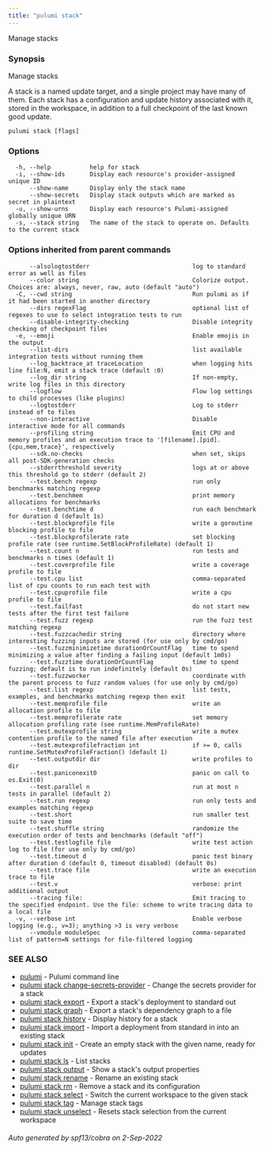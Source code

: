 ```yaml
---
title: "pulumi stack"
---
```




Manage stacks

### Synopsis

Manage stacks

A stack is a named update target, and a single project may have many of them.
Each stack has a configuration and update history associated with it, stored in
the workspace, in addition to a full checkpoint of the last known good update.


```
pulumi stack [flags]
```

### Options

```
  -h, --help           help for stack
  -i, --show-ids       Display each resource's provider-assigned unique ID
      --show-name      Display only the stack name
      --show-secrets   Display stack outputs which are marked as secret in plaintext
  -u, --show-urns      Display each resource's Pulumi-assigned globally unique URN
  -s, --stack string   The name of the stack to operate on. Defaults to the current stack
```

### Options inherited from parent commands

```
      --alsologtostderr                             log to standard error as well as files
      --color string                                Colorize output. Choices are: always, never, raw, auto (default "auto")
  -C, --cwd string                                  Run pulumi as if it had been started in another directory
      --dirs regexFlag                              optional list of regexes to use to select integration tests to run
      --disable-integrity-checking                  Disable integrity checking of checkpoint files
  -e, --emoji                                       Enable emojis in the output
      --list-dirs                                   list available integration tests without running them
      --log_backtrace_at traceLocation              when logging hits line file:N, emit a stack trace (default :0)
      --log_dir string                              If non-empty, write log files in this directory
      --logflow                                     Flow log settings to child processes (like plugins)
      --logtostderr                                 Log to stderr instead of to files
      --non-interactive                             Disable interactive mode for all commands
      --profiling string                            Emit CPU and memory profiles and an execution trace to '[filename].[pid].{cpu,mem,trace}', respectively
      --sdk.no-checks                               when set, skips all post-SDK-generation checks
      --stderrthreshold severity                    logs at or above this threshold go to stderr (default 2)
      --test.bench regexp                           run only benchmarks matching regexp
      --test.benchmem                               print memory allocations for benchmarks
      --test.benchtime d                            run each benchmark for duration d (default 1s)
      --test.blockprofile file                      write a goroutine blocking profile to file
      --test.blockprofilerate rate                  set blocking profile rate (see runtime.SetBlockProfileRate) (default 1)
      --test.count n                                run tests and benchmarks n times (default 1)
      --test.coverprofile file                      write a coverage profile to file
      --test.cpu list                               comma-separated list of cpu counts to run each test with
      --test.cpuprofile file                        write a cpu profile to file
      --test.failfast                               do not start new tests after the first test failure
      --test.fuzz regexp                            run the fuzz test matching regexp
      --test.fuzzcachedir string                    directory where interesting fuzzing inputs are stored (for use only by cmd/go)
      --test.fuzzminimizetime durationOrCountFlag   time to spend minimizing a value after finding a failing input (default 1m0s)
      --test.fuzztime durationOrCountFlag           time to spend fuzzing; default is to run indefinitely (default 0s)
      --test.fuzzworker                             coordinate with the parent process to fuzz random values (for use only by cmd/go)
      --test.list regexp                            list tests, examples, and benchmarks matching regexp then exit
      --test.memprofile file                        write an allocation profile to file
      --test.memprofilerate rate                    set memory allocation profiling rate (see runtime.MemProfileRate)
      --test.mutexprofile string                    write a mutex contention profile to the named file after execution
      --test.mutexprofilefraction int               if >= 0, calls runtime.SetMutexProfileFraction() (default 1)
      --test.outputdir dir                          write profiles to dir
      --test.paniconexit0                           panic on call to os.Exit(0)
      --test.parallel n                             run at most n tests in parallel (default 2)
      --test.run regexp                             run only tests and examples matching regexp
      --test.short                                  run smaller test suite to save time
      --test.shuffle string                         randomize the execution order of tests and benchmarks (default "off")
      --test.testlogfile file                       write test action log to file (for use only by cmd/go)
      --test.timeout d                              panic test binary after duration d (default 0, timeout disabled) (default 0s)
      --test.trace file                             write an execution trace to file
      --test.v                                      verbose: print additional output
      --tracing file:                               Emit tracing to the specified endpoint. Use the file: scheme to write tracing data to a local file
  -v, --verbose int                                 Enable verbose logging (e.g., v=3); anything >3 is very verbose
      --vmodule moduleSpec                          comma-separated list of pattern=N settings for file-filtered logging
```

### SEE ALSO

* [pulumi](/docs/reference/cli/pulumi/)	 - Pulumi command line
* [pulumi stack change-secrets-provider](/docs/reference/cli/pulumi_stack_change-secrets-provider/)	 - Change the secrets provider for a stack
* [pulumi stack export](/docs/reference/cli/pulumi_stack_export/)	 - Export a stack's deployment to standard out
* [pulumi stack graph](/docs/reference/cli/pulumi_stack_graph/)	 - Export a stack's dependency graph to a file
* [pulumi stack history](/docs/reference/cli/pulumi_stack_history/)	 - Display history for a stack
* [pulumi stack import](/docs/reference/cli/pulumi_stack_import/)	 - Import a deployment from standard in into an existing stack
* [pulumi stack init](/docs/reference/cli/pulumi_stack_init/)	 - Create an empty stack with the given name, ready for updates
* [pulumi stack ls](/docs/reference/cli/pulumi_stack_ls/)	 - List stacks
* [pulumi stack output](/docs/reference/cli/pulumi_stack_output/)	 - Show a stack's output properties
* [pulumi stack rename](/docs/reference/cli/pulumi_stack_rename/)	 - Rename an existing stack
* [pulumi stack rm](/docs/reference/cli/pulumi_stack_rm/)	 - Remove a stack and its configuration
* [pulumi stack select](/docs/reference/cli/pulumi_stack_select/)	 - Switch the current workspace to the given stack
* [pulumi stack tag](/docs/reference/cli/pulumi_stack_tag/)	 - Manage stack tags
* [pulumi stack unselect](/docs/reference/cli/pulumi_stack_unselect/)	 - Resets stack selection from the current workspace

###### Auto generated by spf13/cobra on 2-Sep-2022
